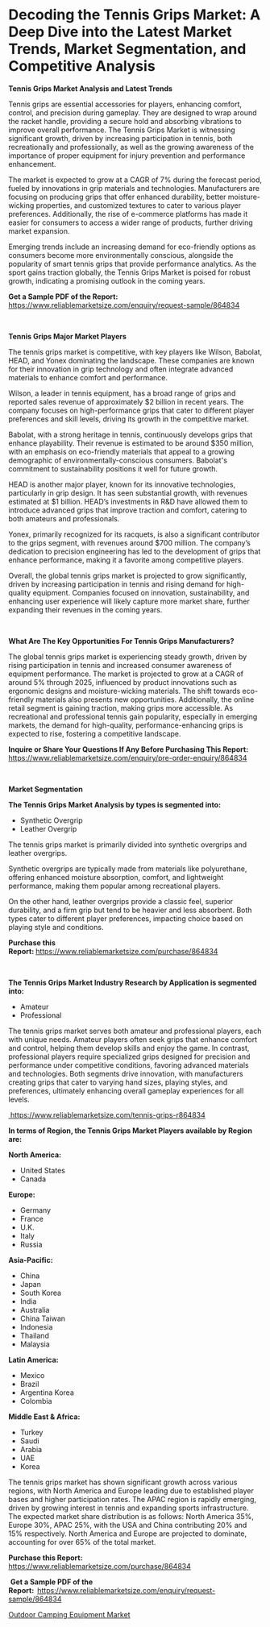 <p><h1>Decoding the Tennis Grips Market: A Deep Dive into the Latest Market Trends, Market Segmentation, and Competitive Analysis</h1></p><p><strong>Tennis Grips Market Analysis and Latest Trends</strong></p>
<p><p>Tennis grips are essential accessories for players, enhancing comfort, control, and precision during gameplay. They are designed to wrap around the racket handle, providing a secure hold and absorbing vibrations to improve overall performance. The Tennis Grips Market is witnessing significant growth, driven by increasing participation in tennis, both recreationally and professionally, as well as the growing awareness of the importance of proper equipment for injury prevention and performance enhancement.</p><p>The market is expected to grow at a CAGR of 7% during the forecast period, fueled by innovations in grip materials and technologies. Manufacturers are focusing on producing grips that offer enhanced durability, better moisture-wicking properties, and customized textures to cater to various player preferences. Additionally, the rise of e-commerce platforms has made it easier for consumers to access a wider range of products, further driving market expansion.</p><p>Emerging trends include an increasing demand for eco-friendly options as consumers become more environmentally conscious, alongside the popularity of smart tennis grips that provide performance analytics. As the sport gains traction globally, the Tennis Grips Market is poised for robust growth, indicating a promising outlook in the coming years.</p></p>
<p><strong>Get a Sample PDF of the Report:&nbsp;</strong> <a href="https://www.reliablemarketsize.com/enquiry/request-sample/864834?utm_campaign=2041&utm_medium=2&utm_source=Github&utm_content=ia&utm_term=04042025&utm_id=tennis-grips">https://www.reliablemarketsize.com/enquiry/request-sample/864834</a></p>
<p>&nbsp;</p>
<p><strong>Tennis Grips Major Market Players</strong></p>
<p><p>The tennis grips market is competitive, with key players like Wilson, Babolat, HEAD, and Yonex dominating the landscape. These companies are known for their innovation in grip technology and often integrate advanced materials to enhance comfort and performance. </p><p>Wilson, a leader in tennis equipment, has a broad range of grips and reported sales revenue of approximately $2 billion in recent years. The company focuses on high-performance grips that cater to different player preferences and skill levels, driving its growth in the competitive market.</p><p>Babolat, with a strong heritage in tennis, continuously develops grips that enhance playability. Their revenue is estimated to be around $350 million, with an emphasis on eco-friendly materials that appeal to a growing demographic of environmentally-conscious consumers. Babolat's commitment to sustainability positions it well for future growth.</p><p>HEAD is another major player, known for its innovative technologies, particularly in grip design. It has seen substantial growth, with revenues estimated at $1 billion. HEAD’s investments in R&D have allowed them to introduce advanced grips that improve traction and comfort, catering to both amateurs and professionals.</p><p>Yonex, primarily recognized for its racquets, is also a significant contributor to the grips segment, with revenues around $700 million. The company’s dedication to precision engineering has led to the development of grips that enhance performance, making it a favorite among competitive players.</p><p>Overall, the global tennis grips market is projected to grow significantly, driven by increasing participation in tennis and rising demand for high-quality equipment. Companies focused on innovation, sustainability, and enhancing user experience will likely capture more market share, further expanding their revenues in the coming years.</p></p>
<p>&nbsp;</p>
<p><strong>What Are The Key Opportunities For Tennis Grips Manufacturers?</strong></p>
<p><p>The global tennis grips market is experiencing steady growth, driven by rising participation in tennis and increased consumer awareness of equipment performance. The market is projected to grow at a CAGR of around 5% through 2025, influenced by product innovations such as ergonomic designs and moisture-wicking materials. The shift towards eco-friendly materials also presents new opportunities. Additionally, the online retail segment is gaining traction, making grips more accessible. As recreational and professional tennis gain popularity, especially in emerging markets, the demand for high-quality, performance-enhancing grips is expected to rise, fostering a competitive landscape.</p></p>
<p><strong>Inquire or Share Your Questions If Any Before Purchasing This Report:</strong> <a href="https://www.reliablemarketsize.com/enquiry/pre-order-enquiry/864834?utm_campaign=2041&utm_medium=2&utm_source=Github&utm_content=ia&utm_term=04042025&utm_id=tennis-grips">https://www.reliablemarketsize.com/enquiry/pre-order-enquiry/864834</a></p>
<p>&nbsp;</p>
<p><strong>Market Segmentation</strong></p>
<p><strong>The Tennis Grips Market Analysis by types is segmented into:</strong></p>
<p><ul><li>Synthetic Overgrip</li><li>Leather Overgrip</li></ul></p>
<p><p>The tennis grips market is primarily divided into synthetic overgrips and leather overgrips. </p><p>Synthetic overgrips are typically made from materials like polyurethane, offering enhanced moisture absorption, comfort, and lightweight performance, making them popular among recreational players. </p><p>On the other hand, leather overgrips provide a classic feel, superior durability, and a firm grip but tend to be heavier and less absorbent. Both types cater to different player preferences, impacting choice based on playing style and conditions.</p></p>
<p><strong>Purchase this Report:&nbsp;</strong><a href="https://www.reliablemarketsize.com/purchase/864834?utm_campaign=2041&utm_medium=2&utm_source=Github&utm_content=ia&utm_term=04042025&utm_id=tennis-grips">https://www.reliablemarketsize.com/purchase/864834</a></p>
<p>&nbsp;</p>
<p><strong>The Tennis Grips Market Industry Research by Application is segmented into:</strong></p>
<p><ul><li>Amateur</li><li>Professional</li></ul></p>
<p><p>The tennis grips market serves both amateur and professional players, each with unique needs. Amateur players often seek grips that enhance comfort and control, helping them develop skills and enjoy the game. In contrast, professional players require specialized grips designed for precision and performance under competitive conditions, favoring advanced materials and technologies. Both segments drive innovation, with manufacturers creating grips that cater to varying hand sizes, playing styles, and preferences, ultimately enhancing overall gameplay experiences for all levels.</p></p>
<p><a href="https://www.reliablemarketsize.com/tennis-grips-r864834?utm_campaign=2041&utm_medium=2&utm_source=Github&utm_content=ia&utm_term=04042025&utm_id=tennis-grips">&nbsp;https://www.reliablemarketsize.com/tennis-grips-r864834</a></p>
<p><strong>In terms of Region, the Tennis Grips Market Players available by Region are:</strong></p>
<p>
    <p> <strong> North America: </strong>
        <ul>
            <li>United States</li>
            <li>Canada</li>
        </ul>
        </p> 
    <p> <strong> Europe: </strong>
        <ul>
            <li>Germany</li>
            <li>France</li>
            <li>U.K.</li>
            <li>Italy</li>
            <li>Russia</li>
        </ul>
        </p> 
    <p> <strong> Asia-Pacific: </strong>
        <ul>
            <li>China</li>
            <li>Japan</li>
            <li>South Korea</li>
            <li>India</li>
            <li>Australia</li>
            <li>China Taiwan</li>
            <li>Indonesia</li>
            <li>Thailand</li>
            <li>Malaysia</li>
        </ul>
        </p> 
    <p> <strong> Latin America: </strong>
        <ul>
            <li>Mexico</li>
            <li>Brazil</li>
            <li>Argentina Korea</li>
            <li>Colombia</li>
        </ul>
        </p> 
    <p> <strong> Middle East & Africa: </strong>
        <ul>
            <li>Turkey</li>
            <li>Saudi</li>
            <li>Arabia</li>
            <li>UAE</li>
            <li>Korea</li>
        </ul>
    </p>
    </p>
<p><p>The tennis grips market has shown significant growth across various regions, with North America and Europe leading due to established player bases and higher participation rates. The APAC region is rapidly emerging, driven by growing interest in tennis and expanding sports infrastructure. The expected market share distribution is as follows: North America 35%, Europe 30%, APAC 25%, with the USA and China contributing 20% and 15% respectively. North America and Europe are projected to dominate, accounting for over 65% of the total market.</p></p>
<p><strong>Purchase this Report: </strong><a href="https://www.reliablemarketsize.com/purchase/864834?utm_campaign=2041&utm_medium=2&utm_source=Github&utm_content=ia&utm_term=04042025&utm_id=tennis-grips">https://www.reliablemarketsize.com/purchase/864834</a></p>
<p>&nbsp;<strong>Get a Sample PDF of the Report:&nbsp;&nbsp;</strong><a href="https://www.reliablemarketsize.com/enquiry/request-sample/864834?utm_campaign=2041&utm_medium=2&utm_source=Github&utm_content=ia&utm_term=04042025&utm_id=tennis-grips">https://www.reliablemarketsize.com/enquiry/request-sample/864834</a></p>
<p><strong></strong></p>
<p><p><a href="https://github.com/ashepherd82/Market-Research-Report-List-7/blob/main/outdoor-camping-equipment-market.md?utm_campaign=2041&utm_medium=2&utm_source=Github&utm_content=ia&utm_term=04042025&utm_id=tennis-grips">Outdoor Camping Equipment Market</a></p></p>